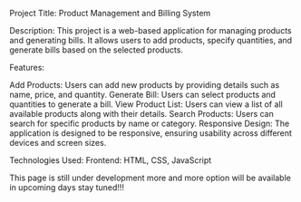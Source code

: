 Project Title: Product Management and Billing System

Description:
This project is a web-based application for managing products and generating bills. It allows users to add products, specify quantities, and generate bills based on the selected products.

Features:

Add Products: Users can add new products by providing details such as name, price, and quantity.
Generate Bill: Users can select products and quantities to generate a bill.
View Product List: Users can view a list of all available products along with their details.
Search Products: Users can search for specific products by name or category.
Responsive Design: The application is designed to be responsive, ensuring usability across different devices and screen sizes.

Technologies Used:
Frontend: HTML, CSS, JavaScript



This page is still under development more and more option will be available in upcoming days stay tuned!!!
